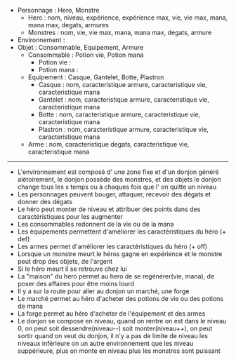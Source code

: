 
- Personnage : Hero, Monstre
    - Hero : nom, niveau, expérience, expérience max, vie, vie max, mana, mana max, degats, armures
    - Monstres : nom, vie, vie max, mana, mana max, degats, armure
- Environnement :
- Objet : Consommable, Equipement, Armure
    - Consommable : Potion vie, Potion mana
        - Potion vie :
        - Potion mana :
    - Equipement : Casque, Gantelet, Botte, Plastron
        - Casque : nom, caracteristique armure, caracteristique vie, caracteristique mana
        - Gantelet : nom, caracteristique armure, caracteristique vie, caracteristique mana
        - Botte : nom, caracteristique armure, caracteristique vie, caracteristique mana
        - Plastron : nom, caracteristique armure, caracteristique vie, caracteristique mana
    - Arme : nom, caracteristique degats, caracteristique vie, caracteristique mana

--------------------------------------------------------------------------------------------------------


- L'environnement est composé d' une zone fixe et d'un donjon généré alétoirement, le donjon possède des monstres, et des objets
    le donjon change tous les x temps ou à chaques fois que l' on quitte un niveau
- Les personnages peuvent bouger, attaquer, recevoir des dégats et donner des dégats
- Le héro peut monter de niveau et attribuer des points dans des caractéristiques pour les augmenter
- Les consommables redonnent de la vie ou de la mana
- Les équipements permettent d'améliorer les caractéristiques du héro (+ def)
- Les armes permet d'améliorer les caractéristiques du héro  (+ off)
- Lorsque un monstre meurt le héros gagne en expérience et le monstre peut drop des objets, de l'argent
- Si le héro meurt il se retrouve chez lui
- La "maison" du hero permet au hero de se regénérer(vie, mana), de poser des affaires pour être moins lourd
- Il y a sur la route pour aller au donjon un marché, une forge
- Le marché permet au héro d'acheter des potions de vie ou des potions de mana
- La forge permet au héro d'acheter de l'équipement et des armes
- Le donjon se compose en niveau, quand on rentre on est dans le niveau 0, on peut soit dessendre(niveau--) soit monter(niveau++),
        on peut sortir quand on veut du donjon, il n'y a pas de limite de niveau les niveaux inférieure on un autre environnement que les
        niveau suppérieure, plus on monte en niveau plus les monstres sont puissant







